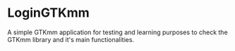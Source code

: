 # LoginGTKmm

A simple GTKmm application for testing and learning purposes to check the GTKmm library and it's main functionalities.
